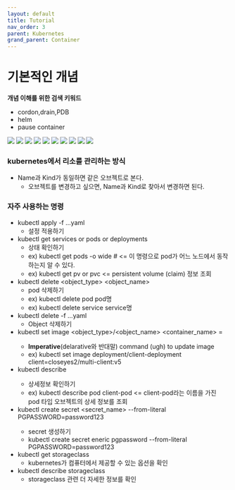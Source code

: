```yaml
---
layout: default
title: Tutorial
nav_order: 3
parent: Kubernetes
grand_parent: Container
---
```


# 기본적인 개념

**개념 이해를 위한 검색 키워드**

 * cordon,drain,PDB
 * helm
 * pause container


![](/images/container/k8s/kubernetes-tutorial-01.png)
![](/images/container/k8s/kubernetes-tutorial-02.png)
![](/images/container/k8s/kubernetes-tutorial-03.png)
![](/images/container/k8s/kubernetes-tutorial-04.png)
![](/images/container/k8s/kubernetes-tutorial-04-1.png)
![](/images/container/k8s/kubernetes-tutorial-05.png)
![](/images/container/k8s/kubernetes-tutorial-06.png)
![](/images/container/k8s/kubernetes-tutorial-07.png)
![](/images/container/k8s/kubernetes-tutorial-08.png)
![](/images/container/k8s/kubernetes-tutorial-09.png)

### kubernetes에서 리소를 관리하는 방식
* Name과 Kind가 동일하면 같은 오브젝트로 본다.
  + 오브젝트를 변경하고 싶으면, Name과 Kind로 찾아서 변경하면 된다.


### 자주 사용하는 명령

* kubectl apply -f ...yaml
  + 설정 적용하기
* kubectl get services or pods or deployments
  + 상태 확인하기
  + ex) kubectl get pods -o wide  # <= 이 명령으로 pod가 어느 노드에서 동작하는지 알 수 있다.
  + ex) kubectl get pv or pvc  <= persistent volume (claim) 정보 조회
* kubectl delete <object_type> <object_name>
  + pod 삭제하기
  + ex) kubectl delete pod pod명
  + ex) kubectl delete service service명
* kubectl delete -f ...yaml
  + Object 삭제하기
* kubectl set image <object_type>/<object_name> <container_name> = <new iamge to use>
  + **Imperative**(delarative와 반대말) command (ugh) to update image
  + ex) kubectl set image deployment/client-deployment client=closeyes2/multi-client:v5
* kubectl describe <object type> <object name>
  + 상세정보 확인하기
  + ex) kubectl describe pod client-pod  <= client-pod라는 이름을 가진 pod 타입 오브젝트의 상세 정보를 조회
* kubectl create secret <type of secret> <secret_name> --from-literal PGPASSWORD=password123
  + secret 생성하기
  + kubectl create secret eneric pgpassword --from-literal PGPASSWORD=password123
* kubectl get storageclass
  + kubernetes가 컴퓨터에서 제공할 수 있는 옵션을 확인
* kubectl describe storageclass
  + storageclass 관련 더 자세한 정보를 확인
